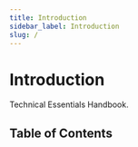 ```yaml
---
title: Introduction
sidebar_label: Introduction
slug: /
---
```


# Introduction

Technical Essentials Handbook.

## Table of Contents



